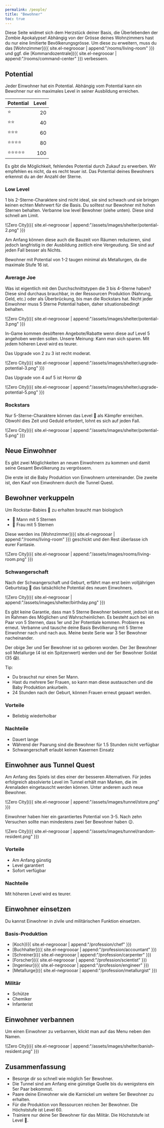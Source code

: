 ```yaml
---
permalink: /people/
title: "Bewohner"
toc: true
---
```


Diese Seite widmet sich dem Herzstück deiner Basis, die Überlebenden der Zombie Apokalypse! Abhängig von der Grösse deines Wohnzimmers hast du nur eine limitierte Bevölkerungsgrösse. Um diese zu erweitern, muss du das [Wohnzimmer]({{ site.el-negroooar | append:"/rooms/living-room" }}) und ggf. die [Kommandozentrale]({{ site.el-negroooar | append:"/rooms/command-center" }}) verbessern.

## Potential

Jeder Einwohner hat ein Potential. Abhängig vom Potential kann ein Bewohner nur ein maximales Level in seiner Ausbildung erreichen.

| Potential                      | Level |
| ------------------------------ | ----: |
| :star:                         | 20    |
| :star::star:                   | 40    |
| :star::star::star:             | 60    |
| :star::star::star::star:       | 80    |
| :star::star::star::star::star: | 100   |

Es gibt die Möglichkeit, fehlendes Potential durch Zukauf zu erwerben. Wir empfehlen es nicht, da es recht teuer ist. Das Potential deines Bewohners erkennst du an der Anzahl der Sterne.

### Low Level

1 bis 2-Sterne-Charaktere sind nicht ideal, sie sind schwach und sie bringen keinen echten Mehrwert für die Basis. Du solltest nur Bewohner mit hohen Sternen behalten. Verbanne low level Bewohner (siehe unten). Diese sind schnell am Limit.

![Zero City]({{ site.el-negroooar | append:"/assets/images/shelter/potential-2.png" }})

Am Anfang können diese auch die Bauzeit von Räumen reduzieren, sind jedoch langfristig in der Ausbildung zeitlich eine Vergeudung. Sie sind auf jeden Fall besser als Nichts.

Bewohner mit Potential von 1-2 taugen minimal als Metallurgen, da die maximale Stufe 16 ist.

### Average Joe

Was ist eigentlich mit den Durchschnittstypen die 3 bis 4-Sterne haben? Diese sind durchaus brauchbar, in der Ressourcen Produktion (Nahrung, Geld, etc.) oder als Überbrückung, bis man die Rockstars hat. Nicht jeder Einwohner muss 5 Sterne Potential haben, daher situationsbedingt behalten.

![Zero City]({{ site.el-negroooar | append:"/assets/images/shelter/potential-3.png" }})

In-Game kommen desöfteren Angebote/Rabatte wenn diese auf Level 5 angehoben werden sollen. Unsere Meinung: Kann man sich sparen. Mit jedem höheren Level wird es teurer.

Das Upgrade von 2 zu 3 ist recht moderat.

![Zero City]({{ site.el-negroooar | append:"/assets/images/shelter/upgrade-potential-3.png" }})

Das Upgrade von 4 auf 5 ist Horror :scream:

![Zero City]({{ site.el-negroooar | append:"/assets/images/shelter/upgrade-potential-5.png" }})

### Rockstars

Nur 5-Sterne-Charaktere können das Level :100: als Kämpfer erreichen. Obwohl dies Zeit und Geduld erfordert, lohnt es sich auf jeden Fall.

![Zero City]({{ site.el-negroooar | append:"/assets/images/shelter/potential-5.png" }})

## Neue Einwohner

Es gibt zwei Möglichkeiten an neuen Einwohnern zu kommen und damit seine Gesamt Bevölkerung zu vergrössern.

Die erste ist die Baby Produktion von Einwohnern untereinander. Die zweite ist, den Kauf von Einwohnern durch die Tunnel Quest.

## Bewohner verkuppeln

Um Rockstar-Babies :baby: zu erhalten braucht man biologisch
- :man: Mann mit 5 Sternen
- :woman: Frau mit 5 Sternen

Diese werden ins [Wohnzimmer]({{ site.el-negroooar | append:"/rooms/living-room" }}) geschickt und den Rest überlasse ich eurer Fantasie.

![Zero City]({{ site.el-negroooar | append:"/assets/images/rooms/living-room.png" }})

### Schwangerschaft

Nach der Schwangerschaft und Geburt, erfährt man erst beim volljährigen Geburtstag :birthday: das tatsächliche Potential des neuen Einwohners.

![Zero City]({{ site.el-negroooar | append:"/assets/images/shelter/birthday.png" }})

Es gibt keine Garantie, dass man 5 Sterne Bewohner bekommt, jedoch ist es im Rahmen des Möglichen und Wahrscheinlichen. Es besteht auch bei ein Paar von 5 Sternen, dass 1er und 2er Potentiale kommen. Probiere es erneut. Verbanne und tausche deine Basis Bevölkerung mit 5 Sterne Einwohner nach und nach aus. Meine beste Serie war 3 5er Bewohner nacheinander.

Der obige 3er und 5er Bewohner ist so geboren worden. Der 3er Bewohner soll Metallurge (4 ist ein Spitzenwert) werden und der 5er Bewohner Soldat (35 :scream:).

Tip:
- Du brauchst nur einen 5er Mann.
- Hast du mehrere 5er Frauen, so kann man diese austauschen und die Baby Produktion ankurbeln.
- 24 Stunden nach der Geburt, können Frauen erneut gepaart werden.

### Vorteile

- Beliebig wiederholbar

### Nachteile

- Dauert lange
- Während der Paarung sind die Bewohner für 1.5 Stunden nicht verfügbar
- Schwangerschaft erlaubt keinen Kasernen Einsatz

## Einwohner aus Tunnel Quest

Am Anfang des Spiels ist dies einer der besseren Alternativen. Für jedes erfolgreich absolvierte Level im Tunnel erhält man Marken, die im Arenaladen eingetauscht werden können. Unter anderem auch neue Bewohner.

![Zero City]({{ site.el-negroooar | append:"/assets/images/tunnel/store.png" }})

Einwohner haben hier ein garantiertes Potential von 3-5. Nach zehn Versuchen sollte man mindestens zwei 5er Bewohner haben :wink:.

![Zero City]({{ site.el-negroooar | append:"/assets/images/tunnel/random-resident.png" }})

### Vorteile

- Am Anfang günstig
- Level garantiert
- Sofort verfügbar

### Nachteile

Mit höheren Level wird es teurer.

## Einwohner einsetzen

Du kannst Einwohner in zivile und militärischen Funktion einsetzen.

### Basis-Produktion

- [Koch]({{ site.el-negroooar | append:"/profession/chef" }})
- [Buchhalter]({{ site.el-negroooar | append:"/profession/accountant" }})
- [Schreiner]({{ site.el-negroooar | append:"/profession/carpenter" }})
- [Forscher]({{ site.el-negroooar | append:"/profession/scientist" }})
- [Ingenieur]({{ site.el-negroooar | append:"/profession/engineer" }})
- [Metallurge]({{ site.el-negroooar | append:"/profession/metallurgist" }})

### Militär

- Schütze
- Chemiker
- Infanterist

## Einwohner verbannen

Um einen Einwohner zu verbannen, klickt man auf das Menu neben den Namen.

![Zero City]({{ site.el-negroooar | append:"/assets/images/shelter/banish-resident.png" }})

## Zusammenfassung

- Besorge dir so schnell wie möglich 5er Bewohner.
- Die Tunnel sind am Anfang eine günstige Quelle bis du wenigstens ein 5er Paar bekommst.
- Paare deine Einwohner wie die Karnickel um weitere 5er Bewohner zu erhalten.
- Für die Produktion von Ressourcen reichen 3er Bewohner. Die Höchststufe ist Level 60.
- Trainiere nur deine 5er Bewohner für das Militär. Die Höchststufe ist Level :100:.
